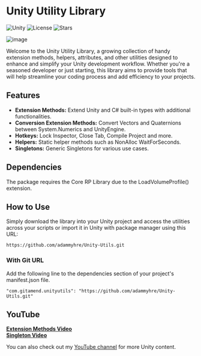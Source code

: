 ﻿# Unity Utility Library
![Unity](https://img.shields.io/badge/Unity-v2022.3%2B-blue) ![License](https://img.shields.io/github/license/adammyhre/Unity-Utils) ![Stars](https://img.shields.io/github/stars/adammyhre/Unity-Utils)

![image](https://github.com/adammyhre/Unity-Utils/assets/38876398/9873f81a-759f-40a2-87be-50baad25301a)

Welcome to the Unity Utility Library, a growing collection of handy extension methods, helpers, attributes, and other utilities designed to enhance and simplify your Unity development workflow. Whether you're a seasoned developer or just starting, this library aims to provide tools that will help streamline your coding process and add efficiency to your projects.

## Features

- **Extension Methods:** Extend Unity and C# built-in types with additional functionalities.
- **Conversion Extension Methods:** Convert Vectors and Quaternions between System.Numerics and UnityEngine.
- **Hotkeys:** Lock Inspector, Close Tab, Compile Project and more.
- **Helpers:** Static helper methods such as NonAlloc WaitForSeconds.
- **Singletons:** Generic Singletons for various use cases.

## Dependencies

The package requires the Core RP Library due to the LoadVolumeProfile() extension.

## How to Use

Simply download the library into your Unity project and access the utilities across your scripts or import it in Unity with package manager using this URL:

`https://github.com/adammyhre/Unity-Utils.git`

### With Git URL

Add the following line to the dependencies section of your project's manifest.json file.

```
"com.gitamend.unityutils": "https://github.com/adammyhre/Unity-Utils.git"
```

## YouTube

[**Extension Methods Video**](https://youtu.be/Nk49EUf7yyU)  
[**Singleton Video**](https://youtu.be/LFOXge7Ak3E)

You can also check out my [YouTube channel](https://www.youtube.com/@git-amend?sub_confirmation=1) for more Unity content.
